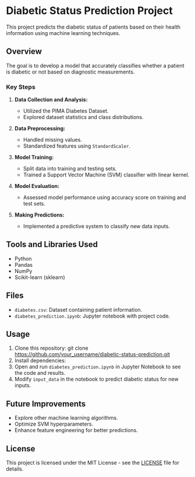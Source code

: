 # Diabetic Status Prediction Project

This project predicts the diabetic status of patients based on their health information using machine learning techniques.

## Overview

The goal is to develop a model that accurately classifies whether a patient is diabetic or not based on diagnostic measurements.

### Key Steps

1. **Data Collection and Analysis:**
   - Utilized the PIMA Diabetes Dataset.
   - Explored dataset statistics and class distributions.

2. **Data Preprocessing:**
   - Handled missing values.
   - Standardized features using `StandardScaler`.

3. **Model Training:**
   - Split data into training and testing sets.
   - Trained a Support Vector Machine (SVM) classifier with linear kernel.

4. **Model Evaluation:**
   - Assessed model performance using accuracy score on training and test sets.

5. **Making Predictions:**
   - Implemented a predictive system to classify new data inputs.

## Tools and Libraries Used

- Python
- Pandas
- NumPy
- Scikit-learn (sklearn)

## Files

- `diabetes.csv`: Dataset containing patient information.
- `diabetes_prediction.ipynb`: Jupyter notebook with project code.

## Usage

1. Clone this repository:
    git clone https://github.com/your_username/diabetic-status-prediction.git
2. Install dependencies:
3. Open and run `diabetes_prediction.ipynb` in Jupyter Notebook to see the code and results.
4. Modify `input_data` in the notebook to predict diabetic status for new inputs.

## Future Improvements

- Explore other machine learning algorithms.
- Optimize SVM hyperparameters.
- Enhance feature engineering for better predictions.

## License

This project is licensed under the MIT License - see the [LICENSE](LICENSE) file for details.

